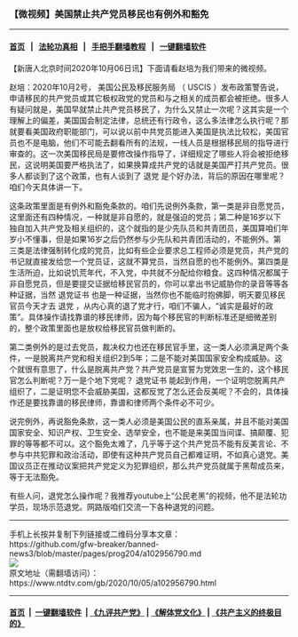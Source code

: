 ### 【微视频】美国禁止共产党员移民也有例外和豁免
------------------------

#### [首页](https://github.com/gfw-breaker/banned-news3/blob/master/README.md) &nbsp;&nbsp;|&nbsp;&nbsp; [法轮功真相](https://github.com/begood0513/basic/blob/master/README.md)  &nbsp;&nbsp;|&nbsp;&nbsp; [手把手翻墙教程](https://github.com/gfw-breaker/guides/wiki)  &nbsp;&nbsp;|&nbsp;&nbsp; [一键翻墙软件](https://github.com/gfw-breaker/nogfw/blob/master/README.md)  



<div><div class="post_content" itemprop="articleBody">
 <p>
  【新唐人北京时间2020年10月06日讯】下面请看赵培为我们带来的微视频。
 </p>
 <p>
  赵培：2020年10月2号，
  <ok href="https://www.ntdtv.com/gb/美国公民及移民服务局.htm">
   美国公民及移民服务局
  </ok>
  （
  <ok href="https://www.ntdtv.com/gb/uscis.htm">
   USCIS
  </ok>
  ）发布政策警告说，申请移民的共产党员或其它极权政党的党员和与之相关的成员都会被拒绝。很多人有疑问就是，美国早就禁止共产党员移民了，为什么又禁止一次呢？这其实是一个理解上的偏差，美国国会制定法律，总统还有行政令，这么多法律怎么执行呢？那就要看美国政府职能部门，可以说以前中共党员能进入美国是执法比较松，美国官员也不是电脑，他们不可能去翻看所有的法规，一线人员是根据移民局的指导进行审查的。这一次美国移民局是要修改操作指导了，详细规定了哪些人将会被拒绝移民，这说明美国要严格执法了，如果换算成共产党的话就是美国严打共产党员。很多人都谈到了这个政策，也有人谈到了
  <ok href="https://www.ntdtv.com/gb/退党.htm">
   退党
  </ok>
  是个好办法，背后的原因在哪里呢？咱们今天具体讲一下。
 </p>
 <p>
  这条政策里面是有例外和豁免条款的。咱们先说例外条款，第一类是非自愿党员，这里面还有四种情况，一种就是非自愿的，就是强迫的党员；第二种是16岁以下独自加入共产党及相关组织的，这个就指的是少先队员和共青团员，美国算咱们年岁小不懂事，但是如果16岁之后仍然参与少先队和共青团活动的，不能例外。第三类是法律强制转化成的党员，比如有些企业要求总工程师必须是党员，共产党的书记就直接发给您一个党员证，这就不算党员，当然自愿的也不能例外。第四类是生活所迫，比如说饥荒年代，不入党，中共就不分配给你粮食。这四种情况都属于非自愿党员，但是要提交证据给移民官员的，你可以拿出书记威胁你的录音等等各种证据，当然
  <ok href="https://www.ntdtv.com/gb/退党证书.htm">
   退党证书
  </ok>
  也是一种证据，当然你也不能临时抱佛脚，明天要见移民官员今天才去
  <ok href="https://www.ntdtv.com/gb/退党.htm">
   退党
  </ok>
  ，从内心真的退了党才行，咱们不骗人，“诚实是最好的政策”。具体操作请找靠谱的移民律师，因为每个移民官的判断标准还是细微差别的，整个政策里面也是放权给移民官员做判断的。
 </p>
 <p>
  第二类例外的是过去党员，裁决权力也还在移民官手里，这一类人必须满足两个条件，一是脱离共产党和相关组织2到5年；二是不能对美国国家安全构成威胁。这个就很有意思了，什么是脱离共产党？共产党员是宣誓为党效忠一生的，这个移民官怎么判断呢？万一是个地下党呢？
  <ok href="https://www.ntdtv.com/gb/退党证书.htm">
   退党证书
  </ok>
  能起到作用，一个证明您脱离共产组织了，二是证明您不会威胁美国，这都反党了怎么还会反美呢？不会的，具体操作还是要找靠谱的移民律师，靠谱和律师两个条件必不可少。
 </p>
 <p>
  说完例外，再说豁免条款，这一类人必须是美国公民的直系亲属，并且不能对美国国家安全、知识产权、卫生安全、选举安全，也不能是来美国当间谍、搞颠覆、犯罪的等等都不可以。这个豁免太难了，几乎等于这个共产党员不能有反美言论、不参与中共犯罪和政治活动，即使有这种共产党员自己都难证明，不如真心退党。美国议员正在推动议案把共产党定义为犯罪组织，那么共产党员就属于黑帮成员来，等于无法豁免。
 </p>
 <p>
  有些人问，退党怎么操作呢？我推荐youtube上“公民老黑”的视频，他不是法轮功学员，现场示范退党。网路版咱们交流一下各种退党的问题。
 </p>
 <div class="single_ad">
 </div>
</div>
</div>
<hr/>
手机上长按并复制下列链接或二维码分享本文章：<br/>
https://github.com/gfw-breaker/banned-news3/blob/master/pages/prog204/a102956790.md <br/>
<a href='https://github.com/gfw-breaker/banned-news3/blob/master/pages/prog204/a102956790.md'><img src='https://github.com/gfw-breaker/banned-news3/blob/master/pages/prog204/a102956790.md.png'/></a> <br/>
原文地址（需翻墙访问）：https://www.ntdtv.com/gb/2020/10/05/a102956790.html


------------------------
#### [首页](https://github.com/gfw-breaker/banned-news3/blob/master/README.md) &nbsp;|&nbsp; [一键翻墙软件](https://github.com/gfw-breaker/nogfw/blob/master/README.md) &nbsp;| [《九评共产党》](https://github.com/gfw-breaker/9ping.md/blob/master/README.md#九评之一评共产党是什么) | [《解体党文化》](https://github.com/gfw-breaker/jtdwh.md/blob/master/README.md) | [《共产主义的终极目的》](https://github.com/gfw-breaker/gczydzjmd.md/blob/master/README.md)


<img src='http://gfw-breaker.win/banned-news3/pages/prog204/a102956790.md' width='0px' height='0px'/>